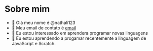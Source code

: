 # Sobre mim
- 👋 Olá meu nome é @nathali123
- 👀 Meu email de contato é [email](nathaliemelokresko95@Gmail.com)
- 🌱 Eu estou interessado em aprendera programar novas linguagens
- 💞️ Eu estou aprendendo a progamar recentemente a linguagem de JavaScript e Scratch.
